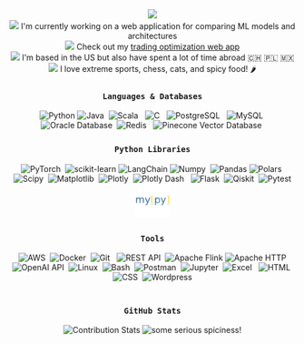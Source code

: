 <div align="center">
    <img src="https://readme-typing-svg.herokuapp.com?font=Inconsolata&size=30&duration=3000&pause=5&color=05FFA5&center=true&multiline=true&repeat=false&width=1070&height=80&lines=Hi+I'm+Mitchell%2C+a+data+scientist+with+a+background+in+particle+physics;+and+a+passion+for+ML,+analytics,+and+quantitative+finance.">
</div>
<div align="center">
    <img src="https://cdn.jsdelivr.net/gh/MitchMedeiros/MitchMedeiros@dee360fca49fe8937a27c5f83c8b6b78af283512/gifs/computer.gif" width="28"> I'm currently working on a web application for comparing ML models and architectures
    <br>
    <img src="https://cdn.jsdelivr.net/gh/MitchMedeiros/MitchMedeiros@dee360fca49fe8937a27c5f83c8b6b78af283512/gifs/backtest.gif" width="28"> Check out my <a href="https://backtest.fi" target="_blank">trading optimization web app</a>
    <br>
    <img src="https://cdn.jsdelivr.net/gh/MitchMedeiros/MitchMedeiros@dee360fca49fe8937a27c5f83c8b6b78af283512/gifs/travel.gif" width="28"> I'm based in the US but also have spent a lot of time abroad 🇨🇭 🇵🇱 🇲🇽
    <br> 
    <img src="https://cdn.jsdelivr.net/gh/MitchMedeiros/MitchMedeiros@19878bf93947d7976cc827c08f460699cf64e2bc/gifs/climbing.gif" width="34"> I love extreme sports, chess, cats, and spicy food! 🌶️
</div>
<div align="center">
    <h3><code>Languages & Databases</code></h3>
    <img src="https://cdn.jsdelivr.net/gh/devicons/devicon@latest/icons/python/python-original.svg" width="44" alt="Python" title="Python">
    <img src="https://cdn.jsdelivr.net/gh/devicons/devicon@latest/icons/java/java-original.svg" width="44" alt="Java" title="Java">&nbsp;
    <img src="https://cdn.jsdelivr.net/gh/devicons/devicon@latest/icons/scala/scala-original.svg" width="42" alt="Scala" title="Scala">&nbsp;&nbsp;
    <img src="https://cdn.jsdelivr.net/gh/devicons/devicon@latest/icons/c/c-original.svg" width="44" alt="C" title="C">&nbsp;&nbsp;
    <img src="https://cdn.jsdelivr.net/gh/devicons/devicon@latest/icons/postgresql/postgresql-original.svg" width="44" alt="PostgreSQL" title="PostgreSQL">&nbsp;&nbsp;
    <img src="https://cdn.jsdelivr.net/gh/MitchMedeiros/MitchMedeiros@6ea0fdbf7319155ce7d08f1df65e0abdae309e01/images/mysql.png" width="46" alt="MySQL" title="MySQL">&nbsp;
    <img src="https://cdn.jsdelivr.net/gh/MitchMedeiros/MitchMedeiros@b27f8f3cdbd1aabab1d1f6451a0785a75b751b20/images/oracle.png" width="58" alt="Oracle Database" title="Oracle Database">&nbsp;
    <img src="https://cdn.jsdelivr.net/gh/devicons/devicon@latest/icons/redis/redis-original.svg" width="44" alt="Redis" title="Redis">&nbsp;&nbsp;
    <img src="https://cdn.jsdelivr.net/gh/MitchMedeiros/MitchMedeiros@b27f8f3cdbd1aabab1d1f6451a0785a75b751b20/images/pinecone.png" width="38" alt="Pinecone Vector Database" title="Pinecone Vector Database">&nbsp;
    <h3><code>Python Libraries</code></h3>
    <img src="https://cdn.jsdelivr.net/gh/devicons/devicon@latest/icons/pytorch/pytorch-original.svg" width="48" alt="PyTorch" title="PyTorch">&nbsp;
    <img src="https://cdn.jsdelivr.net/gh/devicons/devicon@latest/icons/scikitlearn/scikitlearn-original.svg" width="60" alt="scikit-learn" title="scikit-learn">
    <img src="https://cdn.jsdelivr.net/gh/MitchMedeiros/MitchMedeiros@30080978247d16fea147b1ce1a7ce15a3af1c804/images/langchain-cropped.png" width="64" alt="LangChain" title="LangChain">
    <img src="https://cdn.jsdelivr.net/gh/devicons/devicon@latest/icons/numpy/numpy-original.svg" width="44" alt="Numpy" title="Numpy">&nbsp;
    <img src="https://cdn.jsdelivr.net/gh/MitchMedeiros/MitchMedeiros@7fe6a29e12c49257b66354538f3e5481daea8dfe/images/pandas-white.svg" width="44" alt="Pandas" title="Pandas">
    <img src="https://cdn.jsdelivr.net/gh/MitchMedeiros/MitchMedeiros@6ea0fdbf7319155ce7d08f1df65e0abdae309e01/images/polars.png" width="58" alt="Polars" title="Polars">&nbsp;
    <img src="https://cdn.jsdelivr.net/gh/MitchMedeiros/MitchMedeiros@b27f8f3cdbd1aabab1d1f6451a0785a75b751b20/images/scipy.png" width="46" alt="Scipy" title="Scipy">&nbsp;
    <img src="https://cdn.jsdelivr.net/gh/devicons/devicon@latest/icons/matplotlib/matplotlib-original.svg" width="44" alt="Matplotlib" title="Matplotlib">&nbsp;
    <img src="https://cdn.jsdelivr.net/gh/devicons/devicon@latest/icons/plotly/plotly-original.svg" width="38" alt="Plotly" title="Plotly">&nbsp;
    <img src="https://cdn.jsdelivr.net/gh/MitchMedeiros/MitchMedeiros@6ea0fdbf7319155ce7d08f1df65e0abdae309e01/images/dash.png" width="48" alt="Plotly Dash" title="Plotly Dash">&nbsp;&nbsp;
    <img src="https://cdn.jsdelivr.net/gh/MitchMedeiros/MitchMedeiros@6ea0fdbf7319155ce7d08f1df65e0abdae309e01/images/flask.png" width="40" alt="Flask" title="Flask">&nbsp;
    <img src="https://cdn.jsdelivr.net/gh/MitchMedeiros/MitchMedeiros@6ea0fdbf7319155ce7d08f1df65e0abdae309e01/images/qiskit.png" width="46" alt="Qiskit" title="Qiskit">&nbsp;
    <img src="https://cdn.jsdelivr.net/gh/devicons/devicon@latest/icons/pytest/pytest-original-wordmark.svg" width="60" alt="Pytest" title="Pytest">
    <img src="https://github.com/MitchMedeiros/MitchMedeiros/blob/00850847c1c6b7c44478dbbf4db370e6c5f8a470/images/mypy_logo.png" width="60" alt="MyPy" title="MyPy">
    <h3><code>Tools</code></h3>
    <img src="https://cdn.jsdelivr.net/gh/devicons/devicon@latest/icons/amazonwebservices/amazonwebservices-plain-wordmark.svg" width="48" alt="AWS" title="AWS">&nbsp;
    <img src="https://cdn.jsdelivr.net/gh/devicons/devicon/icons/docker/docker-original.svg" width="54" alt="Docker" title="Docker">&nbsp;
    <img src="https://cdn.jsdelivr.net/gh/devicons/devicon@latest/icons/git/git-original.svg" width="44" alt="Git" title="Git">&nbsp;&nbsp;
    <img src="https://cdn.jsdelivr.net/gh/MitchMedeiros/MitchMedeiros@b27f8f3cdbd1aabab1d1f6451a0785a75b751b20/images/rest-logo.png" width="48" alt="REST API" title="REST API">&nbsp;
    <img src="https://cdn.jsdelivr.net/gh/MitchMedeiros/MitchMedeiros@b27f8f3cdbd1aabab1d1f6451a0785a75b751b20/images/flink.png" width="44" alt="Apache Flink" title="Apache Flink">
    <img src="https://cdn.jsdelivr.net/gh/devicons/devicon@latest/icons/apache/apache-original.svg" width="44" alt="Apache HTTP" title="Apache HTTP">
    <img src="https://cdn.jsdelivr.net/gh/MitchMedeiros/MitchMedeiros@e0c5d49bcd3f766ac504ab132d5019d820c6344c/images/openai.svg" width="44" alt="OpenAI API" title="OpenAI API">&nbsp;
    <img src="https://cdn.jsdelivr.net/gh/devicons/devicon/icons/linux/linux-original.svg" width="44" alt="Linux" title="Linux">&nbsp;
    <img src="https://cdn.jsdelivr.net/gh/MitchMedeiros/MitchMedeiros@6ea0fdbf7319155ce7d08f1df65e0abdae309e01/images/bash.png" width="44" alt="Bash" title="Bash">&nbsp;
    <img src="https://cdn.jsdelivr.net/gh/devicons/devicon@latest/icons/postman/postman-original.svg" width="42" alt="Postman" title="Postman">&nbsp;
    <img src="https://cdn.jsdelivr.net/gh/MitchMedeiros/MitchMedeiros@6ea0fdbf7319155ce7d08f1df65e0abdae309e01/images/jupyter.png" width="50" alt="Jupyter" title="Jupyter">&nbsp;
    <img src="https://cdn.jsdelivr.net/gh/MitchMedeiros/MitchMedeiros@b7394bf710312c6604f79b29cf22c885fc9b37cc/images/excel.svg" width="42" alt="Excel" title="Excel">&nbsp;&nbsp;
    <img src="https://cdn.jsdelivr.net/gh/devicons/devicon/icons/html5/html5-original.svg" width="42" alt="HTML" title="HTML">&nbsp;
    <img src="https://cdn.jsdelivr.net/gh/devicons/devicon@latest/icons/css3/css3-original.svg" width="42" alt="CSS" title="CSS">&nbsp;
    <img src="https://cdn.jsdelivr.net/gh/MitchMedeiros/MitchMedeiros@bb4d5d24612c9d89d8e21d17665ba28a73fd626a/images/wordpress.svg" width="44" alt="Wordpress" title="Wordpress">
</div>
<br>
<div align="center">
    <h3><code>GitHub Stats</code></h3>
    <img src="https://streak-stats.demolab.com?user=MitchMedeiros&theme=algolia&hide_border=true&date_format=M%20j%5B%2C%20Y%5D&background=EB545400&currStreakNum=E26935&currStreakLabel=E26935&sideNums=05FFA5&sideLabels=E26935&ring=05FFA5&fire=E26935&dates=E79627" alt="Contribution Stats" title="Contribution Stats">
    <img src="https://cdn.jsdelivr.net/gh/MitchMedeiros/MitchMedeiros@f555577ccb1a171db4ebcfa82f09b643eaf16f55/images/spicy_data.gif" width="190" alt="some serious spiciness!" title="some serious spiciness!">
</div>
